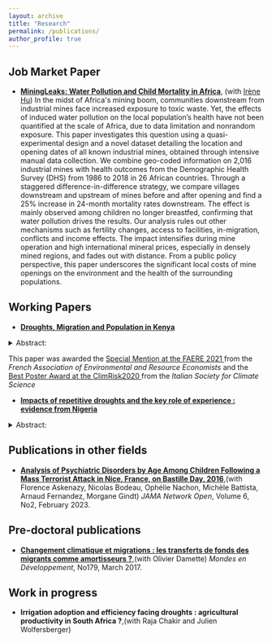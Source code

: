 ```yaml
---
layout: archive
title: "Research"
permalink: /publications/
author_profile: true
---
```



## Job Market Paper

 * __[MiningLeaks: Water Pollution and Child Mortality in Africa](../files/GITTARD_HU2023.pdf)__, (with [Irène Hu](https://hu-irene.github.io/))
In the midst of Africa's mining boom, communities downstream from industrial mines face increased exposure to toxic waste. Yet, the effects of induced water pollution on the local population’s health have not been quantified at the scale of Africa, due to data limitation and nonrandom exposure. This paper investigates this question using a quasi-experimental design and a novel dataset detailing the location and opening dates of all known industrial mines, obtained through intensive manual data collection. We combine geo-coded information on 2,016 industrial mines with health outcomes from the Demographic Health Survey (DHS) from 1986 to 2018 in 26 African countries. Through a staggered difference-in-difference strategy, we compare villages downstream and upstream of mines before and after opening and find a 25% increase in 24-month mortality rates downstream. The effect is mainly observed among children no longer breastfed, confirming that water pollution drives the results. Our analysis rules out other mechanisms such as fertility changes, access to facilities, in-migration, conflicts and income effects. The impact intensifies during mine operation and high international mineral prices, especially in densely mined regions, and fades out with distance. From a public policy perspective, this paper underscores the significant local costs of mine openings on the environment and the health of the surrounding populations.




## Working Papers

 * __[Droughts, Migration and Population in Kenya](../files/GITTARD2022_Kenya.pdf)__

 <details>
    <summary> Abstract: </summary>
    <br>
    <p align="justify"> Since 2000, Kenya has experienced an increase in the frequency of droughts, significantly affecting agriculture and driving labor force migration. This paper investigates strategic migration patterns among farmers and pastoralists in response to repetitive droughts. I use fine-grained data that enables the capture of short-distance migration and heterogeneity, combining satellite-based data on daily rainfalls (CHIRPS) with exhaustive censuses from 1989,1999, and 2009. I use a two-way fixed-effect model to exploit the spatial variation in drought frequency across 2,518 sub-locations, comparing their demographic growth according to the number of dry-rainy seasons over each decade. First, I show that increased drought frequency triggers out-migration, as one additional drought decreases demographic growth by 1.7 p.p, equivalent to a 1\% population decline. This result is consistent within the [15; 65] age group, excluding other demographic effects and confirming migration as the driving factor. The main contribution of this paper is the identification of different migration strategies across livelihoods. Rural areas dominated by pastoral activities experience significant out-migration, leading to a rural-rural shift from pastoral to agriculture-oriented regions. Herders’ migration displays little heterogeneity, suggesting the migration of entire households and consistent with migration as a last resort. Agricultural rural areas are less vulnerable to drought and display significant heterogeneity. The results show the migration of the most educated individuals in the working age, while uneducated individuals are trapped in affected areas. This paper highlights the importance of using detailed data to understand diverse migration strategies, thereby facilitating the implementation of effective policies. 
    </details> 

This paper was awarded the <a href="https://faere.fr/conference-faere-2021-prix-faere-du-meilleur-article-de-jeunes-economistes/"> Special Mention at the FAERE 2021  </a> from the _French Association of Environmental and Resource Economists_  and the <a href="https://www.sisclima.it/conferenza-annuale-2020/"> Best Poster Award at the ClimRisk2020  </a>  from the _Italian Society for Climate Science_


 * __[Impacts of repetitive droughts and the key role of experience : evidence from Nigeria](../files/GITTARD2023_Nigeria.pdf)__

 <details>
    <summary> Abstract: </summary>
    <br>
    <p align="justify"> Western African Sahel faced severe droughts in the 1980s, affecting agricultural production and food security. In recent decades, farmers have faced uncertainty in the timing and amount of rainy seasons and are confronted with erratic rainfall with high interannual variations. Can the experience of past dry events reduce the vulnerability of households to short-term rainfall shocks? In this paper, I match three waves of panel household surveys focusing on agriculture in Nigeria (GHS, from 2010-2016) and high temporal resolution precipitation data set from the Climate Hazard Center (CHIRPS). I show evidence of the extreme importance of the long-dry period of the 1980s and identify more recent droughts in 2013/2015, which are in line with a change in the characteristics of the rainfall trends. Through a two-way-fixed effect strategy, I exploit the spatial variation of the exposition to the 2015 drought. First, I look at the short-term effects of being hit by a drought on agricultural production and food security indicators. I show that being hit by a drought decreases yields by 14%, and decreases the food diversity of households by around 1%. Second, I look at the impacts’ heterogeneity according to the plot’s experience, using the timing of the year of acquisition of the plot. I compare short-term droughts’ effects on households that acquired their first plot before the 1980s dry period to those that acquired it after. Results suggest that acquiring the land before 1985 attenuates the harmful effects of a climate shock, as these particular households have only a 3% reduction in their yields due to the 2015 drought. This is especially the case when households were severely hit in the 1980s. This result is only descriptive and can not lead to any causal interpretation. It might suggest that having a long-lasting experience under extreme dry events on cultivated land reduces vulnerability to rainfall variability.
    </p>
    </details> 


## Publications in other fields


 * __[Analysis of Psychiatric Disorders by Age Among Children Following a Mass Terrorist Attack in Nice, France, on Bastille Day, 2016](https://jamanetwork.com/journals/jamanetworkopen/fullarticle/2800940)__,(with Florence Askenazy, Nicolas Bodeau, Ophélie Nachon, Michèle Battista, Arnaud Fernandez, Morgane Gindt)  _JAMA Network Open_, Volume 6, No2, February 2023.

## Pre-doctoral publications


 * __[Changement climatique et migrations : les transferts de fonds des migrants comme amortisseurs ?](https://www.cairn.info/revue-mondes-en-developpement-2017-3-page-85.htm)__,(with Olivier Damette)  _Mondes en Développement_, No179, March 2017. 

## Work in progress


* __Irrigation adoption and efficiency facing droughts : agricultural productivity in South Africa ?__,(with Raja Chakir and Julien Wolfersberger) 


 
